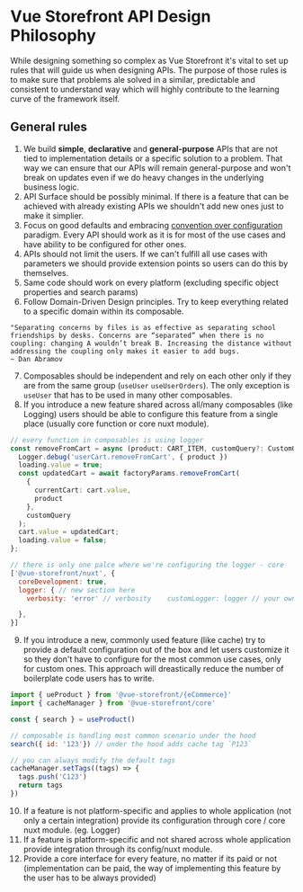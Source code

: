 # Vue Storefront API Design Philosophy

While designing something so complex as Vue Storefront it's vital to set up rules that will guide us when designing APIs. The purpose of those rules is to make sure that problems ale solved in a similar, predictable and consistent to understand way which will highly contribute to the learning curve of the framework itself.


## General rules


1. We build **simple**, **declarative** and **general-purpose** APIs that are not tied to implementation details or a specific solution to a problem. That way we can ensure that our APIs will remain  general-purpose and won't break on updates even if we do heavy changes in the underlying business logic.
2. API Surface should be possibly minimal. If there is a feature that can be achieved with already existing APIs we shouldn't add new ones just to make it simplier.
3. Focus on good defaults and embracing [convention over configuration](https://en.wikipedia.org/wiki/Convention_over_configuration) paradigm. Every API should work as it is for most of the use cases and have ability to be configured for other ones.
4. APIs should not limit the users. If we can't fulfill all use cases with parameters we should provide extension points so users can do this by themselves.
5. Same code should work on every platform (excluding specific object properties and search params)
6. Follow Domain-Driven Design principles. Try to keep everything related to a specific domain within its composable.
```
"Separating concerns by files is as effective as separating school friendships by desks. Concerns are “separated” when there is no coupling: changing A wouldn’t break B. Increasing the distance without addressing the coupling only makes it easier to add bugs.
~ Dan Abramov
```
7. Composables should be independent and rely on each other only if they are from the same group (`useUser` `useUserOrders`). The only exception is `useUser` that has to be used in many other composables.
8. If you introduce a new feature shared across all/many composables (like Logging) users should be able to configure this feature from a single place (usually core function or core nuxt module).
```ts
// every function in composables is using logger
const removeFromCart = async (product: CART_ITEM, customQuery?: CustomQuery) => {
  Logger.debug('userCart.removeFromCart', { product })
  loading.value = true;
  const updatedCart = await factoryParams.removeFromCart(
    {
      currentCart: cart.value,
      product
    },
    customQuery
  );
  cart.value = updatedCart;
  loading.value = false;
};
```
```js
// there is only one palce where we're configuring the logger - core
['@vue-storefront/nuxt', {
  coreDevelopment: true,
  logger: { // new section here
    verbosity: 'error' // verbosity    customLogger: logger // your own implementation as function

  },
}]
```
9. If you introduce a new, commonly used feature (like cache) try to provide a default configuration out of the box and let users customize it so they don't have to configure for the most common use cases, only for custom ones. This approach will dreastically reduce the number of boilerplate code users has to write.
```js
import { ueProduct } from '@vue-storefront/{eCommerce}'
import { cacheManager } from '@vue-storefront/core'

const { search } = useProduct()

// composable is handling most common scenario under the hood
search({ id: '123'}) // under the hood adds cache tag `P123`

// you can always modify the default tags
cacheManager.setTags((tags) => {
  tags.push('C123')
  return tags
})
```
10. If a feature is not platform-specific and applies to whole application (not only a certain integration) provide its configuration through core / core nuxt module. (eg. Logger)
11. If a feature is platform-specific and not shared across whole application provide integration through its config/nuxt module.
12. Provide a core interface for every feature, no matter if its paid or not (implementation can be paid, the way of implementing this feature by the user has to be always provided)